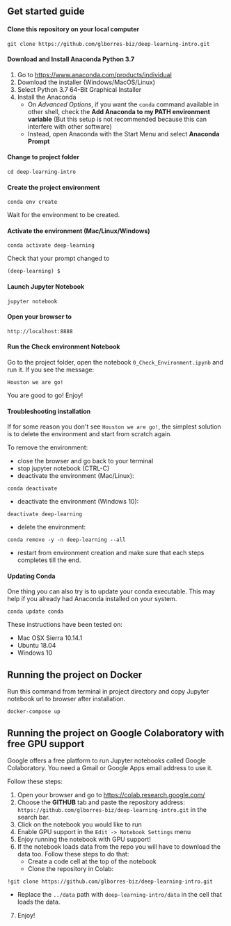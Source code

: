 ## Get started guide

#### Clone this repository on your local computer

```
git clone https://github.com/glborres-biz/deep-learning-intro.git
```

#### Download and Install Anaconda Python 3.7

1. Go to https://www.anaconda.com/products/individual
2. Download the installer (Windows/MacOS/Linux)
3. Select Python 3.7 64-Bit Graphical Installer
4. Install the Anaconda
   - On _Advanced Options_, if you want the `conda` command available in other shell, check the **Add Anaconda to my PATH environment variable** (But this setup is not recommended because this can interfere with other software)
   - Instead, open Anaconda with the Start Menu and select **Anaconda Prompt**

#### Change to project folder

```
cd deep-learning-intro
```

#### Create the project environment

```
conda env create
```

Wait for the environment to be created.

#### Activate the environment (Mac/Linux/Windows)
```
conda activate deep-learning
```

Check that your prompt changed to

```
(deep-learning) $
```

#### Launch Jupyter Notebook

```
jupyter notebook
```

#### Open your browser to

```
http://localhost:8888
```

#### Run the Check environment Notebook

Go to the project folder, open the notebook `0_Check_Environment.ipynb` and run it. If you see the message:

    Houston we are go!

You are good to go! Enjoy!


#### Troubleshooting installation
If for some reason you don't see `Houston we are go!`, the simplest solution is to delete the environment and start from scratch again.

To remove the environment:

- close the browser and go back to your terminal
- stop jupyter notebook (CTRL-C)
- deactivate the environment (Mac/Linux):

```
conda deactivate
```

- deactivate the environment (Windows 10):

```
deactivate deep-learning
```

- delete the environment:

```
conda remove -y -n deep-learning --all
```

- restart from environment creation and make sure that each steps completes till the end.

#### Updating Conda

One thing you can also try is to update your conda executable. This may help if you already had Anaconda installed on your system.

```
conda update conda
```

These instructions have been tested on:

- Mac OSX Sierra 10.14.1
- Ubuntu 18.04
- Windows 10

## Running the project on Docker

Run this command from terminal in project directory and copy Jupyter notebook url to browser after installation.

```
docker-compose up
```

## Running the project on Google Colaboratory with free GPU support

Google offers a free platform to run Jupyter notebooks called Google Colaboratory. You need a Gmail or Google Apps email address to use it.

Follow these steps:

1. Open your browser and go to https://colab.research.google.com/
2. Choose the **GITHUB** tab and paste the repository address: `https://github.com/glborres-biz/deep-learning-intro.git` in the search bar.
3. Click on the notebook you would like to run
4. Enable GPU support in the `Edit -> Notebook Settings` menu
5. Enjoy running the notebook with GPU support!
6. If the notebook loads data from the repo you will have to download the data too. Follow these steps to do that:
   - Create a code cell at the top of the notebook
   - Clone the repository in Colab:
  ```
  !git clone https://github.com/glborres-biz/deep-learning-intro.git
  ```
   - Replace the `../data` path with `deep-learning-intro/data` in the cell that loads the data.
7. Enjoy!